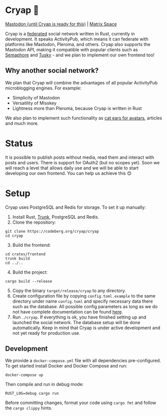 # Cryap 🦆
[Mastodon (until Cryap is ready for this)](https://mastodon.social/@cryap) | [Matrix Space](https://matrix.to/#/#cryap:matrix.org)

Cryap is a [federated](https://en.wikipedia.org/wiki/Fediverse) social network written in Rust, currently in development. It speaks ActivityPub, which means it can federate with platforms like Mastodon, Pleroma, and others. Cryap also supports the Mastodon API, making it compatible with popular clients such as [Semaphore](https://semaphore.social) and [Tusky](https://tusky.app) - and we plan to implement our own frontend too!
## Why another social network?
We plan that Cryap will combine the advantages of all popular ActivityPub microblogging engines. For example:
- Simplicity of Mastodon
- Versatility of Misskey
- Lightness more than Pleroma, because Cryap is written in Rust

We also plan to implement such functionality as [cat ears for avatars](https://github.com/mastodon/mastodon/issues/18337), articles and much more.
# Status
It is possible to publish posts without media, read them and interact with posts and users. There is support for OAuth2 (but no scopes yet). Soon we will reach a level that allows daily use and we will be able to start developing our own frontend. You can help us achieve this 😊
# Setup
Cryap uses PostgreSQL and Redis for storage. To set it up manually:
1. Install Rust, [Trunk](https://trunkrs.dev), PostgreSQL and Redis.
2. Clone the repository:
```shell
git clone https://codeberg.org/cryap/cryap
cd cryap
```
3. Build the frontend:
```shell
cd crates/frontend
trunk build
cd ../..
```
4. Build the project:
```shell
cargo build --release
```
5. Copy the binary `target/release/cryap` to any directory.
6. Create configuration file by copying `config.toml.example` to the same directory under name `config.toml` and specify necessary data there such as the database. All possible config parameters as long as we do not have complete documentation can be found [here](https://codeberg.org/cryap/cryap/src/branch/main/crates/web/src/config.rs).
7. Run `./cryap`. If everything is ok, you have finished setting up and launched the social network. The database setup will be done automatically. Keep in mind that Cryap is under active development and not yet ready for production use.
## Development
We provide a `docker-compose.yml` file with all dependencies pre-configured. To get started install Docker and Docker Compose and run:
```shell
docker-compose up
```
Then compile and run in debug mode:
```shell
RUST_LOG=debug cargo run
```
Before committing changes, format your code using `cargo fmt` and follow the `cargo clippy` hints.
